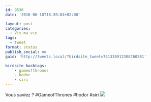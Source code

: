```yaml
---
id: 9536
date: '2016-06-10T18:39:04+02:00'

layout: post
categories:
  - Vis ma vie
tags:
  - tweet
format: status
publish_social: no
guid: 'http://tweets.local/?birdsite_tweet=741338912308760581'

birdsite_hashtags:
    - gameofthrones
    - hodor
    - siri
---
```


Vous saviez ? #GameofThrones #hodor #siri ![](http://tweets.local/wp-content/uploads/twitter-archive/tweets_media/741338912308760581-CknDzSRWkAAg1d2.jpg)